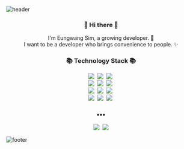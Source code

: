 ![header](https://capsule-render.vercel.app/api?type=slice&color=30A9DE&height=170&section=header&text=EUNGWANG&fontColor=999&fontAlignX=45&fontAlignY=65&fontSize=100)

<h3 align="center"> 👋 Hi there 👋 </h3>
<p align="center">
I'm Eungwang Sim, a growing developer. 🌱 <br>
I want to be a developer who brings convenience to people. ✨
</p>
<h3 align="center">📚 Technology Stack 📚</h3>
<p align="center">
  <img src="https://img.shields.io/badge/-JavaScript-yellow"/>&nbsp
  <img src="https://img.shields.io/badge/-TypeScript-blue"/>&nbsp
  <img src="https://img.shields.io/badge/-React-blue"/>&nbsp
  
  <br>
  <img src="https://img.shields.io/badge/-Next.js-lightgrey"/>&nbsp
  <img src="https://img.shields.io/badge/-Redux-green"/>&nbsp
  <img src="https://img.shields.io/badge/-Recoil-lightgrey"/>&nbsp
  
  <br>
  <img src="https://img.shields.io/badge/-Node.js-green"/>&nbsp
  <img src="https://img.shields.io/badge/-Nginx-yellowgreen"/>&nbsp
  <img src="https://img.shields.io/badge/-Express.js-green"/>&nbsp

  <br>
  <img src="https://img.shields.io/badge/-AWS-lightgrey"/>&nbsp
  <img src="https://img.shields.io/badge/-MongoDB-brightgreen"/>&nbsp
  <img src="https://img.shields.io/badge/-Git-lightgrey"/>&nbsp
</p>

<h3 align="center">•••</h3>

<p align="center">
<!--   <a href="https://eungwang1.github.io/"><img src="https://img.shields.io/badge/Tech%20Blog-11B48A?style=flat-square&logo=Vimeo&logoColor=white&link=https://velog.io/@new_wisdom"/></a>&nbsp -->
  <a href="https://gisastudy.tistory.com/category/%EA%B0%9C%EB%B0%9C%EC%9D%BC%EA%B8%B0"><img src="https://img.shields.io/badge/Tech%20Blog-262626?style=flat-square&logo=D-Wave Systems&logoColor=white&link=https://gisastudy.tistory.com/category/%EA%B0%9C%EB%B0%9C%EC%9D%BC%EA%B8%B0"/></a>&nbsp
  <a href="mailto:eungwang1203@gmail.com"><img src="https://img.shields.io/badge/Gmail-d14836?style=flat-square&logo=Gmail&logoColor=white&link=mailto:eungwang1203@gmail.com"/></a>
  
</p>

![footer](https://capsule-render.vercel.app/api?type=slice&color=EFDC05&height=100&section=footer)
